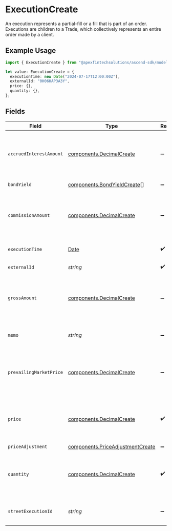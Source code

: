 # ExecutionCreate

An execution represents a partial-fill or a fill that is part of an order. Executions are children to a Trade, which collectively represents an entire order made by a client.

## Example Usage

```typescript
import { ExecutionCreate } from "@apexfintechsolutions/ascend-sdk/models/components";

let value: ExecutionCreate = {
  executionTime: new Date("2024-07-17T12:00:00Z"),
  externalId: "0H06HAP3A3Y",
  price: {},
  quantity: {},
};
```

## Fields

| Field                                                                                                                                                                                                                                                                                                                                                        | Type                                                                                                                                                                                                                                                                                                                                                         | Required                                                                                                                                                                                                                                                                                                                                                     | Description                                                                                                                                                                                                                                                                                                                                                  | Example                                                                                                                                                                                                                                                                                                                                                      |
| ------------------------------------------------------------------------------------------------------------------------------------------------------------------------------------------------------------------------------------------------------------------------------------------------------------------------------------------------------------ | ------------------------------------------------------------------------------------------------------------------------------------------------------------------------------------------------------------------------------------------------------------------------------------------------------------------------------------------------------------ | ------------------------------------------------------------------------------------------------------------------------------------------------------------------------------------------------------------------------------------------------------------------------------------------------------------------------------------------------------------ | ------------------------------------------------------------------------------------------------------------------------------------------------------------------------------------------------------------------------------------------------------------------------------------------------------------------------------------------------------------ | ------------------------------------------------------------------------------------------------------------------------------------------------------------------------------------------------------------------------------------------------------------------------------------------------------------------------------------------------------------ |
| `accruedInterestAmount`                                                                                                                                                                                                                                                                                                                                      | [components.DecimalCreate](../../models/components/decimalcreate.md)                                                                                                                                                                                                                                                                                         | :heavy_minus_sign:                                                                                                                                                                                                                                                                                                                                           | A representation of a decimal value, such as 2.5. Clients may convert values into language-native decimal formats, such as Java's [BigDecimal][] or Python's [decimal.Decimal][].<br/><br/> [BigDecimal]:<br/> https://docs.oracle.com/en/java/javase/11/docs/api/java.base/java/math/BigDecimal.html<br/> [decimal.Decimal]: https://docs.python.org/3/library/decimal.html |                                                                                                                                                                                                                                                                                                                                                              |
| `bondYield`                                                                                                                                                                                                                                                                                                                                                  | [components.BondYieldCreate](../../models/components/bondyieldcreate.md)[]                                                                                                                                                                                                                                                                                   | :heavy_minus_sign:                                                                                                                                                                                                                                                                                                                                           | The yield associated with an individual fill of a fixed income trade. Required for FIXED_INCOME trades. Not allowed for trades of other instrument types.                                                                                                                                                                                                    |                                                                                                                                                                                                                                                                                                                                                              |
| `commissionAmount`                                                                                                                                                                                                                                                                                                                                           | [components.DecimalCreate](../../models/components/decimalcreate.md)                                                                                                                                                                                                                                                                                         | :heavy_minus_sign:                                                                                                                                                                                                                                                                                                                                           | A representation of a decimal value, such as 2.5. Clients may convert values into language-native decimal formats, such as Java's [BigDecimal][] or Python's [decimal.Decimal][].<br/><br/> [BigDecimal]:<br/> https://docs.oracle.com/en/java/javase/11/docs/api/java.base/java/math/BigDecimal.html<br/> [decimal.Decimal]: https://docs.python.org/3/library/decimal.html |                                                                                                                                                                                                                                                                                                                                                              |
| `executionTime`                                                                                                                                                                                                                                                                                                                                              | [Date](https://developer.mozilla.org/en-US/docs/Web/JavaScript/Reference/Global_Objects/Date)                                                                                                                                                                                                                                                                | :heavy_check_mark:                                                                                                                                                                                                                                                                                                                                           | Timestamp of when the execution took place. If settlement_date is not provided, this field will be converted into Eastern Time and used to calculate settlement_date.                                                                                                                                                                                        | 2024-07-17 12:00:00 +0000 UTC                                                                                                                                                                                                                                                                                                                                |
| `externalId`                                                                                                                                                                                                                                                                                                                                                 | *string*                                                                                                                                                                                                                                                                                                                                                     | :heavy_check_mark:                                                                                                                                                                                                                                                                                                                                           | Used to generate execution_id, should be unique on the day for each source_application caller.                                                                                                                                                                                                                                                               | 0H06HAP3A3Y                                                                                                                                                                                                                                                                                                                                                  |
| `grossAmount`                                                                                                                                                                                                                                                                                                                                                | [components.DecimalCreate](../../models/components/decimalcreate.md)                                                                                                                                                                                                                                                                                         | :heavy_minus_sign:                                                                                                                                                                                                                                                                                                                                           | A representation of a decimal value, such as 2.5. Clients may convert values into language-native decimal formats, such as Java's [BigDecimal][] or Python's [decimal.Decimal][].<br/><br/> [BigDecimal]:<br/> https://docs.oracle.com/en/java/javase/11/docs/api/java.base/java/math/BigDecimal.html<br/> [decimal.Decimal]: https://docs.python.org/3/library/decimal.html |                                                                                                                                                                                                                                                                                                                                                              |
| `memo`                                                                                                                                                                                                                                                                                                                                                       | *string*                                                                                                                                                                                                                                                                                                                                                     | :heavy_minus_sign:                                                                                                                                                                                                                                                                                                                                           | Caller provided but can be used for booking-service to note original trade details when booking into the error account or using the error asset.                                                                                                                                                                                                             | Trade failed due to insufficient funds                                                                                                                                                                                                                                                                                                                       |
| `prevailingMarketPrice`                                                                                                                                                                                                                                                                                                                                      | [components.DecimalCreate](../../models/components/decimalcreate.md)                                                                                                                                                                                                                                                                                         | :heavy_minus_sign:                                                                                                                                                                                                                                                                                                                                           | A representation of a decimal value, such as 2.5. Clients may convert values into language-native decimal formats, such as Java's [BigDecimal][] or Python's [decimal.Decimal][].<br/><br/> [BigDecimal]:<br/> https://docs.oracle.com/en/java/javase/11/docs/api/java.base/java/math/BigDecimal.html<br/> [decimal.Decimal]: https://docs.python.org/3/library/decimal.html |                                                                                                                                                                                                                                                                                                                                                              |
| `price`                                                                                                                                                                                                                                                                                                                                                      | [components.DecimalCreate](../../models/components/decimalcreate.md)                                                                                                                                                                                                                                                                                         | :heavy_check_mark:                                                                                                                                                                                                                                                                                                                                           | A representation of a decimal value, such as 2.5. Clients may convert values into language-native decimal formats, such as Java's [BigDecimal][] or Python's [decimal.Decimal][].<br/><br/> [BigDecimal]:<br/> https://docs.oracle.com/en/java/javase/11/docs/api/java.base/java/math/BigDecimal.html<br/> [decimal.Decimal]: https://docs.python.org/3/library/decimal.html |                                                                                                                                                                                                                                                                                                                                                              |
| `priceAdjustment`                                                                                                                                                                                                                                                                                                                                            | [components.PriceAdjustmentCreate](../../models/components/priceadjustmentcreate.md)                                                                                                                                                                                                                                                                         | :heavy_minus_sign:                                                                                                                                                                                                                                                                                                                                           | Price adjustment that will be applied to the net price of the security.                                                                                                                                                                                                                                                                                      |                                                                                                                                                                                                                                                                                                                                                              |
| `quantity`                                                                                                                                                                                                                                                                                                                                                   | [components.DecimalCreate](../../models/components/decimalcreate.md)                                                                                                                                                                                                                                                                                         | :heavy_check_mark:                                                                                                                                                                                                                                                                                                                                           | A representation of a decimal value, such as 2.5. Clients may convert values into language-native decimal formats, such as Java's [BigDecimal][] or Python's [decimal.Decimal][].<br/><br/> [BigDecimal]:<br/> https://docs.oracle.com/en/java/javase/11/docs/api/java.base/java/math/BigDecimal.html<br/> [decimal.Decimal]: https://docs.python.org/3/library/decimal.html |                                                                                                                                                                                                                                                                                                                                                              |
| `streetExecutionId`                                                                                                                                                                                                                                                                                                                                          | *string*                                                                                                                                                                                                                                                                                                                                                     | :heavy_minus_sign:                                                                                                                                                                                                                                                                                                                                           | Street-level execution id, unique by day per execution venue.                                                                                                                                                                                                                                                                                                | 00be6285-0623-4260-8c58-g05af2c56ba2                                                                                                                                                                                                                                                                                                                         |